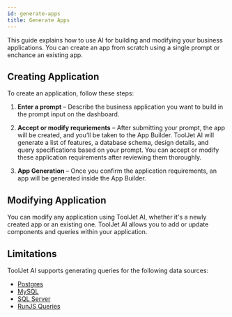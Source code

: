 ```yaml
---
id: generate-apps
title: Generate Apps
---
```


This guide explains how to use AI for building and modifying your business applications. You can create an app from scratch using a single prompt or enchance an existing app.

## Creating Application
To create an application, follow these steps:

1. **Enter a prompt** – Describe the business application you want to build in the prompt input on the dashboard.

2. **Accept or modify requriements** – After submitting your prompt, the app will be created, and you’ll be taken to the App Builder. ToolJet AI will generate a list of features, a database schema, design details, and query specifications based on your prompt. You can accept or modify these application requirements after reviewing them thoroughly.

3. **App Generation** – Once you confirm the application requirements, an app will be generated inside the App Builder.

## Modifying Application

You can modify any application using ToolJet AI, whether it's a newly created app or an existing one. ToolJet AI allows you to add or update components and queries within your application.

## Limitations
ToolJet AI supports generating queries for the following data sources:
- [Postgres](/docs/data-sources/postgresql/)
- [MySQL](/docs/data-sources/mysql/)
- [SQL Server](/docs/data-sources/mssql/)
- [RunJS Queries](/docs/tooljet-concepts/run-js/)